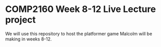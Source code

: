 # COMP2160 Week 8-12 Live Lecture project

We will use this repository to host the platformer game Malcolm will be making in weeks 8-12.
